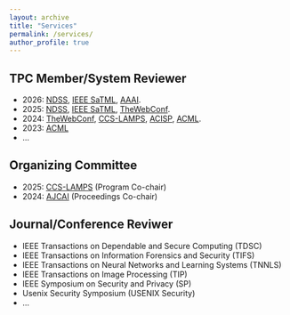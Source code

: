 ```yaml
---
layout: archive
title: "Services"
permalink: /services/
author_profile: true
---
```


## **TPC Member/System Reviewer**
- 2026: [NDSS](https://www.ndss-symposium.org/ndss2026/), [IEEE SaTML](https://satml.org/), [AAAI](https://aaai.org/conference/aaai/aaai-26/).
- 2025: [NDSS](https://www.ndss-symposium.org/ndss2025/), [IEEE SaTML](https://satml.org/2025/), [TheWebConf](https://www2025.thewebconf.org/).
- 2024: [TheWebConf](https://www2024.thewebconf.org/), [CCS-LAMPS](https://lamps-ccs.com), [ACISP](https://www.acisp24.com/), [ACML](https://www.acml-conf.org/2024/).
- 2023: [ACML](https://www.acml-conf.org/2023/)
- ...


## **Organizing Committee**
- 2025: [CCS-LAMPS](https://lamps-ccs.github.io/home/) (Program Co-chair) 
- 2024: [AJCAI](https://ajcai2024.org/) (Proceedings Co-chair)


## **Journal/Conference Reviwer**
- IEEE Transactions on Dependable and Secure Computing (TDSC)
- IEEE Transactions on Information Forensics and Security (TIFS)
- IEEE Transactions on Neural Networks and Learning Systems (TNNLS)
- IEEE Transactions on Image Processing (TIP)
- IEEE Symposium on Security and Privacy (SP)
- Usenix Security Symposium (USENIX Security)
- ...
